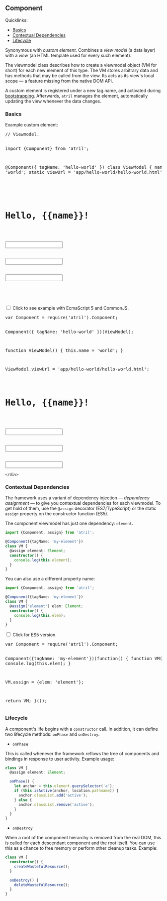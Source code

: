 ## Component

<div class="info pad decorate-links">
  <p>Quicklinks:</p>
  <ul>
    <li><a href="component/#basics">Basics</a></li>
    <li><a href="component/#contextual-dependencies">Contextual Dependencies</a></li>
    <li><a href="component/#lifecycle">Lifecycle</a></li>
  </ul>
</div>

Synonymous with _custom element_. Combines a _view model_ (a data layer) with a
_view_ (an HTML template used for every such element).

The viewmodel class describes how to create a viewmodel object (VM for short)
for each new element of this type. The VM stores arbitrary data and has methods
that may be called from the view. Its acts as its view's local scope — a feature
missing from the native DOM API.

A custom element is registered under a new tag name, and activated during
[bootstrapping](bootstrapping/). Afterwards, `atril` manages the element,
automatically updating the view whenever the data changes.

### Basics

Example custom element:
<div class="code-pair">
<pre highlight.typescript>
// Viewmodel.

import {Component} from 'atril';

@Component({
  tagName: 'hello-world'
})
class ViewModel {
  name = 'world';
  static viewUrl = 'app/hello-world/hello-world.html';
}
</pre>

<pre highlight.html>
<!-- Template. -->

<!-- Updates automatically -->
<h1>Hello, {{name}}!</h1>

<!-- Two-way databinding -->
<input twoway.value="name">

<!-- One-way databinding with manual feedback -->
<input bind.value="name" on.input="name = this.value">

<!-- One-way databinding with no feedback;
     on.input is needed to detect user activity -->
<input bind.value="name" on.input>
</pre>
</div>

<pre highlight.html>
<!-- Usage in HTML -->

<hello-world></hello-world>
</pre>

<template doc-demo.>
  <hello-world></hello-world>
</template>

<div>
  <sf-collapse class="info">
    <input id="es5-example" type="checkbox">
    <label for="es5-example" class="pad">
      <sf-icon svg-icon.="question-circle" class="inline text-info"></sf-icon>
      Click to see example with EcmaScript 5 and CommonJS.
    </label>
    <div class="code-pair">
<pre highlight.javascript>
var Component = require('atril').Component;

Component({
  tagName: 'hello-world'
})(ViewModel);

function ViewModel() {
  this.name = 'world';
}

ViewModel.viewUrl = 'app/hello-world/hello-world.html';
</pre>

<pre highlight.html>
<!-- Updates automatically -->
<h1>Hello, {{name}}!</h1>

<!-- Two-way databinding -->
<input twoway.value="name">

<!-- One-way databinding with manual feedback -->
<input bind.value="name" on.input="name = this.value">

<!-- One-way databinding with no feedback;
     on.input is needed to detect user activity -->
<input bind.value="name" on.input>
</pre>
    </div>
  </sf-collapse>
</div>

### Contextual Dependencies

The framework uses a variant of dependency injection — _dependency assignment_
— to give you contextual dependencies for each viewmodel. To get hold of them,
use the `@assign` decorator (ES7/TypeScript) or the static `assign` property
on the constructor function (ES5).

The component viewmodel has just one dependency: `element`.

```typescript
import {Component, assign} from 'atril';

@Component({tagName: 'my-element'})
class VM {
  @assign element: Element;
  constructor() {
    console.log(this.element);
  }
}
```

You can also use a different property name:

```typescript
import {Component, assign} from 'atril';

@Component({tagName: 'my-element'})
class VM {
  @assign('element') elem: Element;
  constructor() {
    console.log(this.elem);
  }
}
```

<div>
  <sf-collapse class="info">
    <input id="assign-es5" type="checkbox">
    <label for="assign-es5" class="pad">
      <sf-icon svg-icon.="info-circle" class="inline text-info"></sf-icon>
      Click for ES5 version.
    </label>
<pre highlight.javascript>
var Component = require('atril').Component;

Component({tagName: 'my-element'})(function() {
  function VM() {
    console.log(this.elem);
  }

  VM.assign = {elem: 'element'};

  return VM;
}());
</pre>
  </sf-collapse>
</div>

### Lifecycle

A component's life begins with a `constructor` call. In addition, it can define
two lifecycle methods: `onPhase` and `onDestroy`.

* `onPhase`

This is called whenever the framework reflows the tree of components and
bindings in response to user activity. Example usage:

```typescript
class VM {
  @assign element: Element;

  onPhase() {
    let anchor = this.element.querySelector('a');
    if (this.isActive(anchor, location.pathname)) {
      anchor.classList.add('active');
    } else {
      anchor.classList.remove('active');
    }
  }
}
```

* `onDestroy`

When a root of the component hierarchy is removed from the real DOM, this is
called for each descendant component and the root itself. You can use this as a
chance to free memory or perform other cleanup tasks. Example:

```typescript
class VM {
  constructor() {
    createWastefulResource();
  }

  onDestroy() {
    deleteWastefulResource();
  }
}
```

